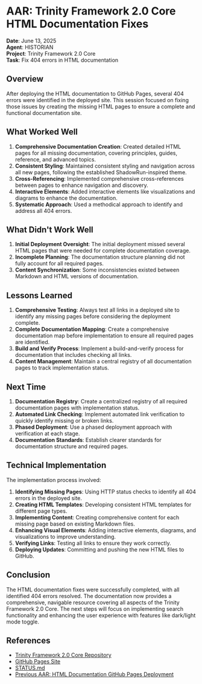 # AAR: Trinity Framework 2.0 Core HTML Documentation Fixes

**Date**: June 13, 2025  
**Agent**: HISTORIAN  
**Project**: Trinity Framework 2.0 Core  
**Task**: Fix 404 errors in HTML documentation  

## Overview

After deploying the HTML documentation to GitHub Pages, several 404 errors were identified in the deployed site. This session focused on fixing those issues by creating the missing HTML pages to ensure a complete and functional documentation site.

## What Worked Well

1. **Comprehensive Documentation Creation**: Created detailed HTML pages for all missing documentation, covering principles, guides, reference, and advanced topics.
2. **Consistent Styling**: Maintained consistent styling and navigation across all new pages, following the established ShadowRun-inspired theme.
3. **Cross-Referencing**: Implemented comprehensive cross-references between pages to enhance navigation and discovery.
4. **Interactive Elements**: Added interactive elements like visualizations and diagrams to enhance the documentation.
5. **Systematic Approach**: Used a methodical approach to identify and address all 404 errors.

## What Didn't Work Well

1. **Initial Deployment Oversight**: The initial deployment missed several HTML pages that were needed for complete documentation coverage.
2. **Incomplete Planning**: The documentation structure planning did not fully account for all required pages.
3. **Content Synchronization**: Some inconsistencies existed between Markdown and HTML versions of documentation.

## Lessons Learned

1. **Comprehensive Testing**: Always test all links in a deployed site to identify any missing pages before considering the deployment complete.
2. **Complete Documentation Mapping**: Create a comprehensive documentation map before implementation to ensure all required pages are identified.
3. **Build and Verify Process**: Implement a build-and-verify process for documentation that includes checking all links.
4. **Content Management**: Maintain a central registry of all documentation pages to track implementation status.

## Next Time

1. **Documentation Registry**: Create a centralized registry of all required documentation pages with implementation status.
2. **Automated Link Checking**: Implement automated link verification to quickly identify missing or broken links.
3. **Phased Deployment**: Use a phased deployment approach with verification at each stage.
4. **Documentation Standards**: Establish clearer standards for documentation structure and required pages.

## Technical Implementation

The implementation process involved:

1. **Identifying Missing Pages**: Using HTTP status checks to identify all 404 errors in the deployed site.
2. **Creating HTML Templates**: Developing consistent HTML templates for different page types.
3. **Implementing Content**: Creating comprehensive content for each missing page based on existing Markdown files.
4. **Enhancing Visual Elements**: Adding interactive elements, diagrams, and visualizations to improve understanding.
5. **Verifying Links**: Testing all links to ensure they work correctly.
6. **Deploying Updates**: Committing and pushing the new HTML files to GitHub.

## Conclusion

The HTML documentation fixes were successfully completed, with all identified 404 errors resolved. The documentation now provides a comprehensive, navigable resource covering all aspects of the Trinity Framework 2.0 Core. The next steps will focus on implementing search functionality and enhancing the user experience with features like dark/light mode toggle.

## References

- [Trinity Framework 2.0 Core Repository](https://github.com/jlchatha/trinity-framework-core)
- [GitHub Pages Site](https://jlchatha.github.io/trinity-framework-core/)
- [STATUS.md](/home/alreadyinuse/git/trinity-historian-workspace/STATUS.md)
- [Previous AAR: HTML Documentation GitHub Pages Deployment](/home/alreadyinuse/git/trinity-historian-workspace/AAR/sessions/2025-06-13-html-documentation-github-pages-deployment.md)